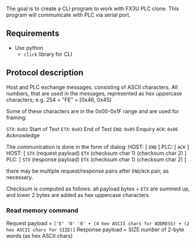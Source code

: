 The goal is to create a CLI program to work with FX3U PLC clone.
This program will communicate with PLC via serial port.


## Requirements

* Use python
  * `click` library for CLI


## Protocol description

Host and PLC exchange messages, consisting of ASCII characters.
All numbers, that are used in the messages, represented as hex uppercase characters; e.g. 254 = "FE" = [0x46, 0x45]

Some of these characters are in the 0x00-0x1F range and are used for framing:

`STX`: `0x02` Start of Text
`ETX`: `0x03` End of Text
`ENQ`: `0x05` Enquiry
`ACK`: `0x06` Acknowledge


The communication is done in the form of dialog:
HOST:
  [ `ENQ` ]
PLC:
  [ `ACK` ]
HOST:
  [ `STX` (request payload) `ETX` (checksum char 1) (checksum char 2) ]
PLC:
  [ `STX` (response payload) `ETX` (checksum char 1) (checksum char 2) ]

there may be multiple request/response pairs after `ENQ`/`ACK` pair, as necessary.

Checksum is computed as follows: all payload bytes + `ETX` are summed up, and lower 2 bytes are added as hex uppercase characters.


### Read memory command

Request payload = `['E' '0' '0' + (4 hex ASCII chars for ADDRESS) + (2 hex ASCII chars for SIZE)]`
Response payload = SIZE number of 2-byte words (as hex ASCII chars)
